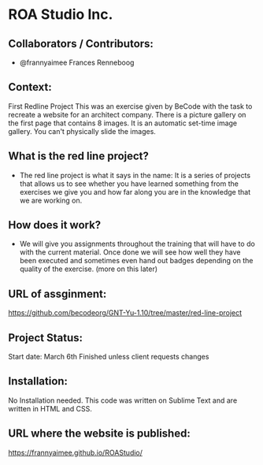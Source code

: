 # ROA Studio Inc.


## Collaborators / Contributors:

* @frannyaimee Frances Renneboog

## Context: 

First Redline Project
This was an exercise given by BeCode with the task to recreate a website for an architect company.
There is a picture gallery on the first page that contains 8 images. It is an automatic set-time image gallery. You can't physically slide the images.

## What is the red line project?
* The red line project is what it says in the name: It is a series of projects that allows us to see whether you have learned something from the exercises we give you and how far along you are in the knowledge that we are working on.

## How does it work?
* We will give you assignments throughout the training that will have to do with the current material. Once done we will see how well they have been executed and sometimes even hand out badges depending on the quality of the exercise. (more on this later)

## URL of assginment:

https://github.com/becodeorg/GNT-Yu-1.10/tree/master/red-line-project

## Project Status: 

Start date: March 6th
Finished unless client requests changes

## Installation:

No Installation needed. This code was written on Sublime Text and are written in HTML and CSS. 


## URL where the website is published:

https://frannyaimee.github.io/ROAStudio/
